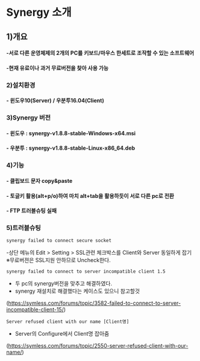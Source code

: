 # Synergy 소개

## 1)개요
#### -서로 다른 운영체제의 2개의 PC를 키보드/마우스 한세트로 조작할 수 있는 소프트웨어
#### -현재 유료이나 과거 무료버전을 찾아 사용 가능


### 2)설치환경
#### - 윈도우10(Server) / 우분투16.04(Client)
    
### 3)Synergy 버전
#### - 윈도우 : synergy-v1.8.8-stable-Windows-x64.msi
#### - 우분투 : synergy-v1.8.8-stable-Linux-x86_64.deb

### 4)기능
#### - 클립보드 문자 copy&paste
#### - 토글키 활용(alt+p/o)하여 마치 alt+tab을 활용하듯이 서로 다른 pc로 전환
#### - FTP 트러블슈팅 실패

### 5)트러블슈팅


    synergy failed to connect secure socket
      
-상단 메뉴의 Edit > Setting > SSL관련 체크박스를 Client와 Server 동일하게 잡기
※무료버젼은 SSL지원 안하므로 Uncheck한다.

     
     
    synergy failed to connect to server incompatible client 1.5
      
- 두 pc의 synergy버전을 맞추고 해결하였다.
- synergy 재설치로 해결했다는 케이스도 있으니 참고할것

(https://symless.com/forums/topic/3582-failed-to-connect-to-server-incompatible-client-15/)



     
    Server refused client with our name [Client명]

- Server의 Configure에서 Client명 잡아줌

(https://symless.com/forums/topic/2550-server-refused-client-with-our-name/)
